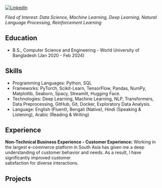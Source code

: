 [![LinkedIn](https://img.shields.io/badge/LinkedIn-%230077B5.svg?logo=linkedin&logoColor=white)](https://www.linkedin.com/in/sayed-shaun) 

*Filed of Interest: Data Science, Machine Learning, Deep Learning, Natural Language Processing, Reinforcement Learning*

## Education
- B.S., Computer Science and Engineering - World University of Bangladesh (Jan 2020 - Feb 2024)

## Skills
- Programming Languages: Python, SQL
- Frameworks: PyTorch, Scikit-Learn, TensorFlow, Pandas, NumPy, Matplotlib, Seaborn, Spacy, Streamlit, Hugging Face.
- Technologies: Deep Learning, Machine Learning, NLP, Transformers, Data Preprocessing, GitHub, Git, Docker, Exploratory Data Analysis.
- Language: English (Fluent), Bengali (Native), Hindi (Speaking & Listening), Arabic (Reading & Writing)


## Experience
**Non-Technical Business Experience - Customer Experience:**
  Working in the largest e-commerce platform in South Asia has given me a deep understanding of customer behavior and needs. As a result, I have significantly improved customer     
  satisfaction for diverse interactions.
## Projects
